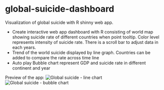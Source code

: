 # global-suicide-dashboard
Visualization of global suicide with R shinny web app. 

- Create interactive web app dashboard with R consisting of world map showing suicide rate of different countries when point tooltip. Color level represents intensity of suicide rate. There is a scroll bar to adjust data in each years. 
- Trend of the world suicide displayed by line graph. Countries can be added to compare the rate across time line
- Auto play Bubble chart represent GDP and suicide rate in different continent and year


Preview of the app:
![Global suicide - line chart](https://user-images.githubusercontent.com/70103737/120110556-42432180-c1b1-11eb-9f44-ec2e77a435d3.png)
![Global suicide - bubble chart](https://user-images.githubusercontent.com/70103737/120110557-43744e80-c1b1-11eb-9d3d-7ceadc1ec8c4.png)
